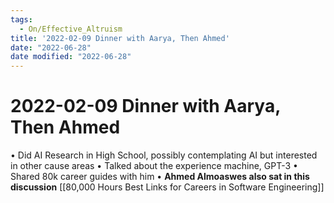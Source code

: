 ```yaml
---
tags:
  - On/Effective_Altruism
title: '2022-02-09 Dinner with Aarya, Then Ahmed'
date: "2022-06-28"
date modified: "2022-06-28"
---
```


# 2022-02-09 Dinner with Aarya, Then Ahmed

• Did AI Research in High School, possibly contemplating AI but interested in other cause areas
• Talked about the experience machine, GPT-3
• Shared 80k career guides with him
• **Ahmed Almoaswes also sat in this discussion**
[[80,000 Hours Best Links for Careers in Software Engineering]]
